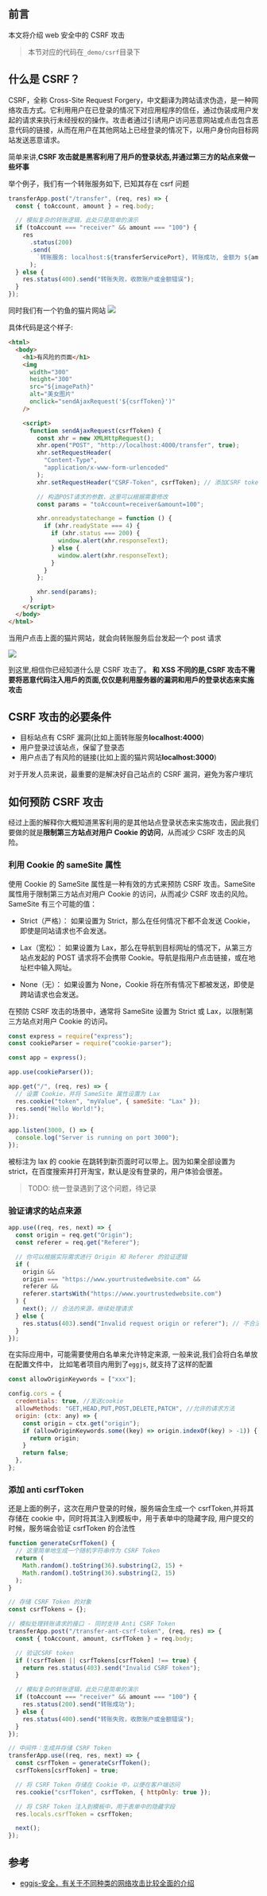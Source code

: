 ## 前言

本文将介绍 web 安全中的 CSRF 攻击

> 本节对应的代码在`_demo/csrf`目录下

## 什么是 CSRF？

CSRF，全称 Cross-Site Request Forgery，中文翻译为跨站请求伪造，是一种网络攻击方式。它利用用户在已登录的情况下对应用程序的信任，通过伪装成用户发起的请求来执行未经授权的操作。攻击者通过引诱用户访问恶意网站或点击包含恶意代码的链接，从而在用户在其他网站上已经登录的情况下，以用户身份向目标网站发送恶意请求。

简单来讲,**CSRF 攻击就是黑客利用了用戶的登录状态,并通过第三方的站点来做一些坏事**

举个例子，我们有一个转账服务如下, 已知其存在 csrf 问题

```js
transferApp.post("/transfer", (req, res) => {
  const { toAccount, amount } = req.body;

  // 模拟复杂的转账逻辑，此处只是简单的演示
  if (toAccount === "receiver" && amount === "100") {
    res
      .status(200)
      .send(
        `转账服务: localhost:${transferServicePort}, 转账成功, 金额为 ${amount}`
      );
  } else {
    res.status(400).send("转账失败，收款账户或金额错误");
  }
});
```

同时我们有一个钓鱼的猫片网站
![](https://cdn.jsdelivr.net/gh/chenxiaoyao6228/cloudimg@main/2023/cat-movie-risk-page.png)

具体代码是这个样子:

```html
<html>
  <body>
    <h1>有风险的页面</h1>
    <img
      width="300"
      height="300"
      src="${imagePath}"
      alt="美女图片"
      onclick="sendAjaxRequest('${csrfToken}')"
    />

    <script>
      function sendAjaxRequest(csrfToken) {
        const xhr = new XMLHttpRequest();
        xhr.open("POST", "http://localhost:4000/transfer", true);
        xhr.setRequestHeader(
          "Content-Type",
          "application/x-www-form-urlencoded"
        );
        xhr.setRequestHeader("CSRF-Token", csrfToken); // 添加CSRF token到请求头

        // 构造POST请求的参数，这里可以根据需要修改
        const params = "toAccount=receiver&amount=100";

        xhr.onreadystatechange = function () {
          if (xhr.readyState === 4) {
            if (xhr.status === 200) {
              window.alert(xhr.responseText);
            } else {
              window.alert(xhr.responseText);
            }
          }
        };

        xhr.send(params);
      }
    </script>
  </body>
</html>
```

当用户点击上面的猫片网站，就会向转账服务后台发起一个 post 请求

![](https://cdn.jsdelivr.net/gh/chenxiaoyao6228/cloudimg@main/2023/cat-movie-risk-page-click-response.png)

到这里,相信你已经知道什么是 CSRF 攻击了。 **和 XSS 不同的是,CSRF 攻击不需要将恶意代码注入用戶的⻚面,仅仅是利用服务器的漏洞和用戶的登录状态来实施攻击**

## CSRF 攻击的必要条件

- 目标站点有 CSRF 漏洞(比如上面转账服务**localhost:4000**)
- 用户登录过该站点，保留了登录态
- 用户点击了有风险的链接(比如上面的猫片网站**localhost:3000**)

对于开发人员来说，最重要的是解决好自己站点的 CSRF 漏洞，避免为客户埋坑

## 如何预防 CSRF 攻击

经过上面的解释你大概知道黑客利用的是其他站点登录状态来实施攻击，因此我们要做的就是**限制第三方站点对用户 Cookie 的访问**，从而减少 CSRF 攻击的风险。

### 利用 Cookie 的 sameSite 属性

使用 Cookie 的 SameSite 属性是一种有效的方式来预防 CSRF 攻击。SameSite 属性用于限制第三方站点对用户 Cookie 的访问，从而减少 CSRF 攻击的风险。SameSite 有三个可能的值：

- Strict（严格）： 如果设置为 Strict，那么在任何情况下都不会发送 Cookie，即使是同站请求也不会发送。

- Lax（宽松）： 如果设置为 Lax，那么在导航到目标网址的情况下，从第三方站点发起的 POST 请求将不会携带 Cookie。导航是指用户点击链接，或在地址栏中输入网址。

- None（无）： 如果设置为 None，Cookie 将在所有情况下都被发送，即使是跨站请求也会发送。

在预防 CSRF 攻击的场景中，通常将 SameSite 设置为 Strict 或 Lax，以限制第三方站点对用户 Cookie 的访问。

```js
const express = require("express");
const cookieParser = require("cookie-parser");

const app = express();

app.use(cookieParser());

app.get("/", (req, res) => {
  // 设置 Cookie，并将 SameSite 属性设置为 Lax
  res.cookie("token", "myValue", { sameSite: "Lax" });
  res.send("Hello World!");
});

app.listen(3000, () => {
  console.log("Server is running on port 3000");
});
```

被标注为 lax 的 cookie 在跳转到新页面时可以带上。因为如果全部设置为 strict，在百度搜索并打开淘宝，默认是没有登录的，用户体验会很差。

> TODO: 统一登录遇到了这个问题，待记录

### 验证请求的站点来源

```js
app.use((req, res, next) => {
  const origin = req.get("Origin");
  const referer = req.get("Referer");

  // 你可以根据实际需求进行 Origin 和 Referer 的验证逻辑
  if (
    origin &&
    origin === "https://www.yourtrustedwebsite.com" &&
    referer &&
    referer.startsWith("https://www.yourtrustedwebsite.com")
  ) {
    next(); // 合法的来源，继续处理请求
  } else {
    res.status(403).send("Invalid request origin or referer"); // 不合法的来源，拒绝请求
  }
});
```

在实际应用中，可能需要使用白名单来允许特定来源, 一般来说,我们会将白名单放在配置文件中， 比如笔者项目内用到了`eggjs`, 就支持了这样的配置

```js
const allowOriginKeywords = ["xxx"];

config.cors = {
  credentials: true, //发送cookie
  allowMethods: "GET,HEAD,PUT,POST,DELETE,PATCH", //允许的请求方法
  origin: (ctx: any) => {
    const origin = ctx.get("origin");
    if (allowOriginKeywords.some((key) => origin.indexOf(key) > -1)) {
      return origin;
    }
    return false;
  },
};
```

### 添加 anti csrfToken

还是上面的例子，这次在用户登录的时候，服务端会生成一个 csrfToken,并将其存储在 cookie 中，同时将其注入到模板中，用于表单中的隐藏字段, 用户提交的时候，服务端会验证 csrfToken 的合法性

```js
function generateCsrfToken() {
  // 这里简单地生成一个随机字符串作为 CSRF Token
  return (
    Math.random().toString(36).substring(2, 15) +
    Math.random().toString(36).substring(2, 15)
  );
}

// 存储 CSRF Token 的对象
const csrfTokens = {};

// 模拟处理转账请求的接口 - 同时支持 Anti CSRF Token
transferApp.post("/transfer-ant-csrf-token", (req, res) => {
  const { toAccount, amount, csrfToken } = req.body;

  // 验证CSRF token
  if (!csrfToken || csrfTokens[csrfToken] !== true) {
    return res.status(403).send("Invalid CSRF token");
  }

  // 模拟复杂的转账逻辑，此处只是简单的演示
  if (toAccount === "receiver" && amount === "100") {
    res.status(200).send("转账成功");
  } else {
    res.status(400).send("转账失败，收款账户或金额错误");
  }
});

// 中间件：生成并存储 CSRF Token
transferApp.use((req, res, next) => {
  const csrfToken = generateCsrfToken();
  csrfTokens[csrfToken] = true;

  // 将 CSRF Token 存储在 Cookie 中，以便在客户端访问
  res.cookie("csrfToken", csrfToken, { httpOnly: true });

  // 将 CSRF Token 注入到模板中，用于表单中的隐藏字段
  res.locals.csrfToken = csrfToken;

  next();
});
```

## 参考

- [eggjs-安全，有关于不同种类的网络攻击比较全面的介绍](https://www.eggjs.org/zh-CN/core/security)
